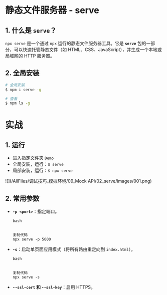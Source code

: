 

# 静态文件服务器 - serve



## 1. **什么是 `serve`？**

`npx serve` 是一个通过 `npx` 运行的静态文件服务器工具。它是 **`serve`** 包的一部分，可以快速托管静态文件（如 HTML、CSS、JavaScript），并生成一个本地或局域网的 HTTP 服务器。



## 2. 全局安装

```sh
# 全局安装
$ npm i serve -g

# 查看
$ npm ls -g
```



# 实战

## 1. 运行

* 进入指定文件夹 `Demo`
* 全局安装，运行：`$ serve`
* 局部安装，运行：`$ npx serve`

![](/AllFiles/调试技巧_模拟环境/09_Mock API/02_serve/images/001.png)



## 2. **常用参数**

- **`-p <port>`**：指定端口。

    ```
    bash
    
    
    复制代码
    npx serve -p 5000
    ```

- **`-s`**：启动单页面应用模式（将所有路由重定向到 `index.html`）。

    ```
    bash
    
    
    复制代码
    npx serve -s
    ```

- **`--ssl-cert` 和 `--ssl-key`**：启用 HTTPS。





